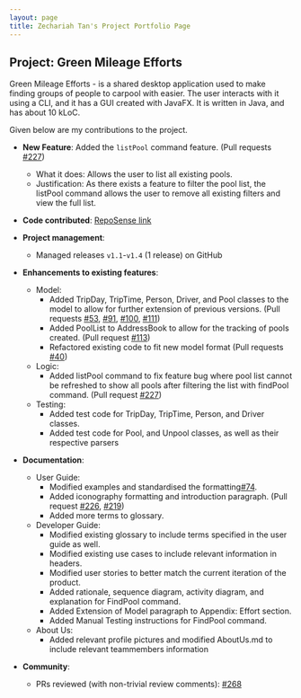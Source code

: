```yaml
---
layout: page
title: Zechariah Tan's Project Portfolio Page
---
```


## Project: Green Mileage Efforts
Green Mileage Efforts - is a shared desktop application used to make finding groups of people to carpool with easier.
The user interacts with it using a CLI, and it has a GUI created with JavaFX. It is written in Java, and has about
10 kLoC.

Given below are my contributions to the project.

* **New Feature**: Added the `listPool` command feature. (Pull requests [\#227](https://github.com/AY2021S2-CS2103T-W10-1/tp/pull/227))
    * What it does: Allows the user to list all existing pools.
    * Justification: As there exists a feature to filter the pool list, the listPool command allows the user to remove all existing filters and view the full list.

* **Code contributed**: [RepoSense link](https://nus-cs2103-ay2021s2.github.io/tp-dashboard/?search=zechariah&sort=groupTitle&sortWithin=title&timeframe=commit&mergegroup=&groupSelect=groupByRepos&breakdown=true&checkedFileTypes=docs~functional-code~test-code~other&since=2021-02-19&tabOpen=true&tabType=authorship&zFR=false&tabAuthor=ZechariahTan&tabRepo=AY2021S2-CS2103T-W10-1%2Ftp%5Bmaster%5D&authorshipIsMergeGroup=false&authorshipFileTypes=docs)

* **Project management**:
  * Managed releases `v1.1`-`v1.4` (1 release) on GitHub

* **Enhancements to existing features**:
  * Model:
    * Added TripDay, TripTime, Person, Driver, and Pool classes to the model to allow for further extension of previous versions. (Pull requests [#53](https://github.com/AY2021S2-CS2103T-W10-1/tp/pull/53), [#91](https://github.com/AY2021S2-CS2103T-W10-1/tp/pull/91), [#100](https://github.com/AY2021S2-CS2103T-W10-1/tp/pull/100), [#111](https://github.com/AY2021S2-CS2103T-W10-1/tp/pull/111))
    * Added PoolList to AddressBook to allow for the tracking of pools created. (Pull request [#113](https://github.com/AY2021S2-CS2103T-W10-1/tp/pull/113))
    * Refactored existing code to fit new model format (Pull requests [#40](https://github.com/AY2021S2-CS2103T-W10-1/tp/pull/40))
  * Logic:
    * Added listPool command to fix feature bug where pool list cannot be refreshed to show all pools after filtering the list with findPool command. (Pull request [#227](https://github.com/AY2021S2-CS2103T-W10-1/tp/pull/227))
  * Testing:
    * Added test code for TripDay, TripTime, Person, and Driver classes.
    * Added test code for Pool, and Unpool classes, as well as their respective parsers

* **Documentation**:
  * User Guide:
    * Modified examples and standardised the formatting[#74](https://github.com/AY2021S2-CS2103T-W10-1/tp/pull/74).
    * Added iconography formatting and introduction paragraph. (Pull request [#226](https://github.com/AY2021S2-CS2103T-W10-1/tp/pull/226), [#219](https://github.com/AY2021S2-CS2103T-W10-1/tp/pull/219))
    * Added more terms to glossary.
  * Developer Guide:
    * Modified existing glossary to include terms specified in the user guide as well.
    * Modified existing use cases to include relevant information in headers.
    * Modified user stories to better match the current iteration of the product.
    * Added rationale, sequence diagram, activity diagram, and explanation for FindPool command.
    * Added Extension of Model paragraph to Appendix: Effort section.
    * Added Manual Testing instructions for FindPool command.
  * About Us:
    * Added relevant profile pictures and modified AboutUs.md to include relevant teammembers information

* **Community**:
  * PRs reviewed (with non-trivial review comments): [#268](https://github.com/AY2021S2-CS2103T-W10-1/tp/pull/268)
